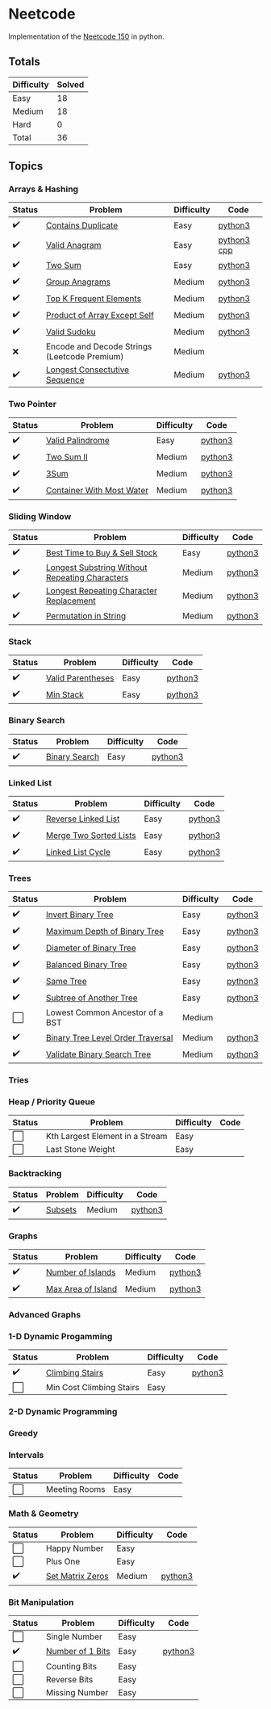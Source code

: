 # Neetcode

Implementation of the [Neetcode 150](https://neetcode.io/practice) in python.

## Totals

| Difficulty | Solved
|------------|--------
| Easy | 18
| Medium | 18
| Hard | 0
| Total | 36

## Topics

### Arrays & Hashing

| Status             |Problem  | Difficulty | Code
|--------------------|---------|------------|---
| :heavy_check_mark: | [Contains Duplicate](https://leetcode.com/problems/contains-duplicate) | Easy | [python3](https://github.com/abeleinin/neetcode/blob/main/neetcode150/easy/217-Contains-Duplicate.py)
| :heavy_check_mark: | [Valid Anagram](https://leetcode.com/problems/valid-anagram) | Easy | [python3](https://github.com/abeleinin/neetcode/blob/main/neetcode150/easy/242-Valid-Anagram.py) [cpp](https://github.com/abeleinin/neetcode/blob/main/neetcode150/easy/cpp/242-Valid-Anagram.cpp)
| :heavy_check_mark: | [Two Sum](https://leetcode.com/problems/two-sum) | Easy | [python3](https://github.com/abeleinin/neetcode/blob/main/neetcode150/easy/1-Two-Sum.py)
| :heavy_check_mark: | [Group Anagrams](https://leetcode.com/problems/group-anagrams) | Medium | [python3](https://github.com/abeleinin/neetcode/blob/main/neetcode150/medium/49-Group-Anagrams.py)
| :heavy_check_mark: | [Top K Frequent Elements](https://leetcode.com/problems/top-k-frequent-elements/) | Medium | [python3](https://github.com/abeleinin/neetcode/blob/main/neetcode150/medium/347-Top-K-Frequent-Elements.py)
| :heavy_check_mark: | [Product of Array Except Self](https://leetcode.com/problems/product-of-array-except-self/) | Medium | [python3](https://github.com/abeleinin/neetcode/blob/main/neetcode150/medium/238-Product-of-Array-Except-Self.py)
| :heavy_check_mark: | [Valid Sudoku](https://leetcode.com/problems/valid-sudoku/) | Medium | [python3](https://github.com/abeleinin/neetcode/blob/main/neetcode150/medium/36-Valid-Sudoku.py)
| :x: | Encode and Decode Strings (Leetcode Premium) | Medium
| :heavy_check_mark: | [Longest Consectutive Sequence](https://leetcode.com/problems/longest-consectutive-sequence/) | Medium | [python3](https://github.com/abeleinin/neetcode/blob/main/neetcode150/medium/128-Longest-Consecutive-Sequence.py)

### Two Pointer
| Status             |Problem  | Difficulty | Code
|--------------------|---------|------------|-----
| :heavy_check_mark: | [Valid Palindrome](https://leetcode.com/problems/valid-palindrome) | Easy | [python3](https://github.com/abeleinin/neetcode/blob/main/neetcode150/easy/242-Valid-Anagram.py)
| :heavy_check_mark: | [Two Sum II](https://leetcode.com/problems/two-sum-ii-input-array-is-sorted/) | Medium | [python3](https://github.com/abeleinin/neetcode/blob/main/neetcode150/easy/167-Two-Sum-II.py)
| :heavy_check_mark: | [3Sum](https://leetcode.com/problems/3sum/) | Medium | [python3](https://github.com/abeleinin/neetcode/blob/main/neetcode150/easy/15-3Sum.py)
| :heavy_check_mark: | [Container With Most Water](https://leetcode.com/problems/container-with-most-water/) | Medium | [python3](https://github.com/abeleinin/neetcode/blob/main/neetcode150/easy/11-Container-With-Most-Water.py)

### Sliding Window
| Status             |Problem  | Difficulty | Code
|--------------------|---------|------------|-----
| :heavy_check_mark: | [Best Time to Buy & Sell Stock](https://leetcode.com/problems/best-time-to-buy-and-sell-stock) | Easy | [python3](https://github.com/abeleinin/neetcode/blob/main/neetcode150/easy/121-Best-Time-to-Buy-and-Sell-Stock.py)
| :heavy_check_mark: | [Longest Substring Without Repeating Characters](https://leetcode.com/problems/longest-substring-without-repeating-characters/) | Medium | [python3](https://github.com/abeleinin/neetcode/blob/main/neetcode150/easy/3-Longest-Substring-Without-Repeating-Characters.py)
| :heavy_check_mark: | [Longest Repeating Character Replacement](https://leetcode.com/problems/longest-repeating-character-replacement/) | Medium | [python3](https://github.com/abeleinin/neetcode/blob/main/neetcode150/easy/424-Longest-Repeating-Character-Replacement.py)
| :heavy_check_mark: | [Permutation in String](https://leetcode.com/problems/permutation-in-string/) | Medium | [python3](https://github.com/abeleinin/neetcode/blob/main/neetcode150/easy/567-Permutation-in-String.py)

### Stack
| Status             |Problem  | Difficulty | Code
|--------------------|---------|------------|-----
| :heavy_check_mark: | [Valid Parentheses](https://leetcode.com/problems/valid-parentheses) | Easy | [python3](https://github.com/abeleinin/neetcode/blob/main/neetcode150/easy/20-Valid-Parentheses.py)
| :heavy_check_mark: | [Min Stack](https://leetcode.com/problems/min-stack) | Easy | [python3](https://github.com/abeleinin/neetcode/blob/main/neetcode150/easy/155-Min-Stack.py)

### Binary Search
| Status             |Problem  | Difficulty | Code
|--------------------|---------|------------|-----
| :heavy_check_mark: | [Binary Search](https://leetcode.com/problems/binary-search) | Easy | [python3](https://github.com/abeleinin/neetcode/blob/main/neetcode150/easy/704-Binary-Search.py)

### Linked List
| Status             |Problem  | Difficulty | Code
|--------------------|---------|------------|-----
| :heavy_check_mark: | [Reverse Linked List](https://leetcode.com/problems/reverse-linked-list) | Easy | [python3](https://github.com/abeleinin/neetcode/blob/main/neetcode150/easy/206-Reverse-Linked-List.py)
| :heavy_check_mark: | [Merge Two Sorted Lists](https://leetcode.com/problems/merge-two-sorted-lists) | Easy | [python3](https://github.com/abeleinin/neetcode/blob/main/neetcode150/easy/21-Merge-Two-Sorted-Lists.py)
| :heavy_check_mark: | [Linked List Cycle](https://leetcode.com/problems/linked-list-cycle) | Easy | [python3](https://github.com/abeleinin/neetcode/blob/main/neetcode150/easy/141-Linked-List-Cycle.py)

### Trees
| Status             |Problem  | Difficulty | Code
|--------------------|---------|------------|-----
| :heavy_check_mark: | [Invert Binary Tree](https://leetcode.com/problems/invert-binary-tree) | Easy | [python3](https://github.com/abeleinin/neetcode/blob/main/neetcode150/easy/226-Invert-Binary-Tree.py)
| :heavy_check_mark: | [Maximum Depth of Binary Tree](https://leetcode.com/problems/maximum-depth-of-binary-tree) | Easy | [python3](https://github.com/abeleinin/neetcode/blob/main/neetcode150/easy/104-Maximum-Depth-of-Binary-Tree.py)
| :heavy_check_mark: | [Diameter of Binary Tree](https://leetcode.com/problems/diameter-of-binary-tree) | Easy | [python3](https://github.com/abeleinin/neetcode/blob/main/neetcode150/easy/543-Diameter-of-Binary-Tree.py)
| :heavy_check_mark: | [Balanced Binary Tree](https://leetcode.com/problems/balanced-binary-tree) | Easy | [python3](https://github.com/abeleinin/neetcode/blob/main/neetcode150/easy/110-Balanced-Binary-Tree.py)
| :heavy_check_mark: | [Same Tree](https://leetcode.com/problems/same-tree) | Easy | [python3](https://github.com/abeleinin/neetcode/blob/main/neetcode150/easy/100-Same-Tree.py)
| :heavy_check_mark: | [Subtree of Another Tree](https://leetcode.com/problems/subtree-of-another-tree) | Easy | [python3](https://github.com/abeleinin/neetcode/blob/main/neetcode150/easy/572-Subtree-of-Another-Tree.py)
| :white_large_square: | Lowest Common Ancestor of a BST | Medium
| :heavy_check_mark: | [Binary Tree Level Order Traversal](https://leetcode.com/problems/binary-tree-level-order-traversal/) | Medium | [python3](https://github.com/abeleinin/neetcode/blob/main/neetcode150/medium/102-Binary-Tree-Level-Order-Traversal.py)
| :heavy_check_mark: | [Validate Binary Search Tree](https://leetcode.com/problems/validate-binary-search-tree/) | Medium | [python3](https://github.com/abeleinin/neetcode/blob/main/neetcode150/medium/98-Validate-Binary-Search-Tree.py)

### Tries

### Heap / Priority Queue
| Status             |Problem  | Difficulty | Code
|--------------------|---------|------------|-----
| :white_large_square: | Kth Largest Element in a Stream | Easy 
| :white_large_square: | Last Stone Weight | Easy 

### Backtracking
| Status             |Problem  | Difficulty | Code
|--------------------|---------|------------|-----
| :heavy_check_mark: | [Subsets](https://leetcode.com/problems/subsets) | Medium | [python3](https://github.com/abeleinin/neetcode/blob/main/neetcode150/medium/78-Subsets.py)

### Graphs
| Status             |Problem  | Difficulty | Code
|--------------------|---------|------------|-----
| :heavy_check_mark: | [Number of Islands](https://leetcode.com/problems/number-of-islands) | Medium | [python3](https://github.com/abeleinin/neetcode/blob/main/neetcode150/medium/200-Number-of-Islands.py)
| :heavy_check_mark: | [Max Area of Island](https://leetcode.com/problems/max-area-of-island/) | Medium | [python3](https://github.com/abeleinin/neetcode/blob/main/neetcode150/medium/695-Max-Area-of-Island.py)

### Advanced Graphs

### 1-D Dynamic Progamming
| Status             |Problem  | Difficulty | Code
|--------------------|---------|------------|-----
| :heavy_check_mark: | [Climbing Stairs](https://leetcode.com/problems/climbing-stairs) | Easy | [python3](https://github.com/abeleinin/neetcode/blob/main/neetcode150/easy/70-Climbing-Stairs.py)
| :white_large_square: | Min Cost Climbing Stairs | Easy 

### 2-D Dynamic Programming

### Greedy

### Intervals
| Status             |Problem  | Difficulty | Code
|--------------------|---------|------------|-----
| :white_large_square: | Meeting Rooms | Easy 

### Math & Geometry 
| Status             |Problem  | Difficulty | Code
|--------------------|---------|------------|-----
| :white_large_square: | Happy Number | Easy 
| :white_large_square: | Plus One | Easy 
| :heavy_check_mark: | [Set Matrix Zeros](https://leetcode.com/problems/set-matrix-zeroes/) | Medium | [python3](https://github.com/abeleinin/neetcode/blob/main/neetcode150/medium/73-Set-Matrix-Zeros.py)

### Bit Manipulation
| Status             |Problem  | Difficulty | Code
|--------------------|---------|------------|-----
| :white_large_square: | Single Number | Easy 
| :heavy_check_mark: | [Number of 1 Bits](https://leetcode.com/problems/number-of-1-bits/) | Easy | [python3](https://github.com/abeleinin/neetcode/blob/main/neetcode150/easy/191-Number-of-1-Bits.py)
| :white_large_square: | Counting Bits | Easy 
| :white_large_square: | Reverse Bits | Easy 
| :white_large_square: | Missing Number | Easy 

